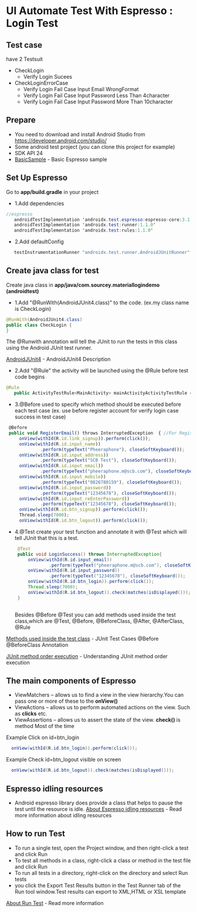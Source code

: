 # UI Automate Test With Espresso : Login Test
## Test case
have 2 Testsuit
- CheckLogin
  - Verify Login Sucees
- CheckLoginErrorCase
  - Verify Login Fail Case Input Email WrongFormat
  - Verify Login Fail Case Input Password Less Than 4character
  - Verify Login Fail Case Input Password More Than 10character
  
## Prepare
- You need to download and install Android Studio from https://developer.android.com/studio/
- Some android test project (you can clone this project for example)
- SDK API 24
- [BasicSample](https://developer.android.com/training/testing/espresso/basics) - Basic Espresso sample


## Set Up Espresso
Go to **app/build.gradle** in your project

- 1.Add dependencies
 ```java
 //espresso
    androidTestImplementation 'androidx.test.espresso:espresso-core:3.1.0'
    androidTestImplementation 'androidx.test:runner:1.1.0'
    androidTestImplementation 'androidx.test:rules:1.1.0'
  ```
- 2.Add defaultConfig
 ```javascript
    testInstrumentationRunner "androidx.test.runner.AndroidJUnitRunner"
  ```
  
 ## Create java class for test
Create java class in **app/java/com.sourcey.materiallogindemo (androidtest)**

- 1.Add "@RunWith(AndroidJUnit4.class)" to the code. (ex.my class name is CheckLogin)
 ```java
 @RunWith(AndroidJUnit4.class)
public class CheckLogin {
}
 
   ```
   The @Runwith annotation will tell the JUnit to run the tests in this class using the Android JUnit test runner.

  [AndroidJUnit4](https://developer.android.com/reference/android/support/test/runner/AndroidJUnit4) - AndroidJUnit4 Description
  
  - 2.Add "@Rule" the activity will be launched using the @Rule before test code begins
 ```java
@Rule
    public ActivityTestRule<MainActivity> mainActivityActivityTestRule = new ActivityTestRule<MainActivity>(MainActivity.class);
 
   ```
  - 3.@Before used to specify which method should be executed before each test case (ex. use before register account for verify login case success in test case)
   ```javascript
    @Before
    public void RegisterEmail() throws InterruptedException  { //For Register New Account
        onView(withId(R.id.link_signup)).perform(click());
        onView(withId(R.id.input_name))
                .perform(typeText("Pheeraphone"), closeSoftKeyboard());
        onView(withId(R.id.input_address))
                .perform(typeText("SCB Test"), closeSoftKeyboard());
        onView(withId(R.id.input_email))
                .perform(typeText("pheeraphone.m@scb.com"), closeSoftKeyboard());
        onView(withId(R.id.input_mobile))
                .perform(typeText("0826780159"), closeSoftKeyboard());
        onView(withId(R.id.input_password))
                .perform(typeText("12345678"), closeSoftKeyboard());
        onView(withId(R.id.input_reEnterPassword))
                .perform(typeText("12345678"), closeSoftKeyboard());
        onView(withId(R.id.btn_signup)).perform(click());
        Thread.sleep(7000);
        onView(withId(R.id.btn_logout)).perform(click());
 
   ```

 - 4.@Test create your test function and annotate it with @Test which will tell JUnit that this is a test.
   ```java
    @Test
    public void LoginSuccess() throws InterruptedException{
        onView(withId(R.id.input_email))
                .perform(typeText("pheeraphone.m@scb.com"), closeSoftKeyboard());
        onView(withId(R.id.input_password))
                .perform(typeText("12345678"), closeSoftKeyboard());
        onView(withId(R.id.btn_login)).perform(click());
        Thread.sleep(7000);
        onView(withId(R.id.btn_logout)).check(matches(isDisplayed()));
    }
 
   ```
   
   Besides @Before @Test you can add methods used inside the test class,which are @Test, @Before, @BeforeClass, @After, @AfterClass, @Rule

[Methods used inside the test class](https://www.guru99.com/junit-test-framework.html) - JUnit Test Cases @Before @BeforeClass Annotation

[JUnit method order execution](https://garygregory.wordpress.com/2011/09/25/understaning-junit-method-order-execution/) - Understanding JUnit method order execution
   

 ## The main components of Espresso
 - ViewMatchers – allows us to find a view in the view hierarchy.You can pass one or more of these to the **onView()**
 - ViewActions – allows us to perform automated actions on the view. Such as **clicks** etc.
 - ViewAssertions – allows us to assert the state of the view. **check()** is method Most of the time
 
 Example Click on id=btn_login

  ```java
    onView(withId(R.id.btn_login)).perform(click());
  ```
    
 Example Check id=btn_logout visible on screen

  ```java
    onView(withId(R.id.btn_logout)).check(matches(isDisplayed()));
  ```
  
   ## Espresso idling resources
   - Android espresso library does provide a class that helps to pause the test until the resource is idle.
   [About Espresso idling resources](https://developer.android.com/training/testing/espresso/idling-resource) - Read more information about idling resources
  
  ## How to run Test
  - To run a single test, open the Project window, and then right-click a test and click Run
  - To test all methods in a class, right-click a class or method in the test file and click Run
  - To run all tests in a directory, right-click on the directory and select Run tests
  - you click the Export Test Results button in the Test Runner tab of the Run tool window.Test results can export to XML,HTML or XSL template
  
  [About Run Test](https://developer.android.com/training/testing/unit-testing/instrumented-unit-tests.html) - Read more information
  

   

